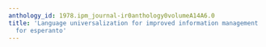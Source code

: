 ```yaml
---
anthology_id: 1978.ipm_journal-ir0anthology0volumeA14A6.0
title: 'Language universalization for improved information management : The necessity
  for esperanto'
---
```

